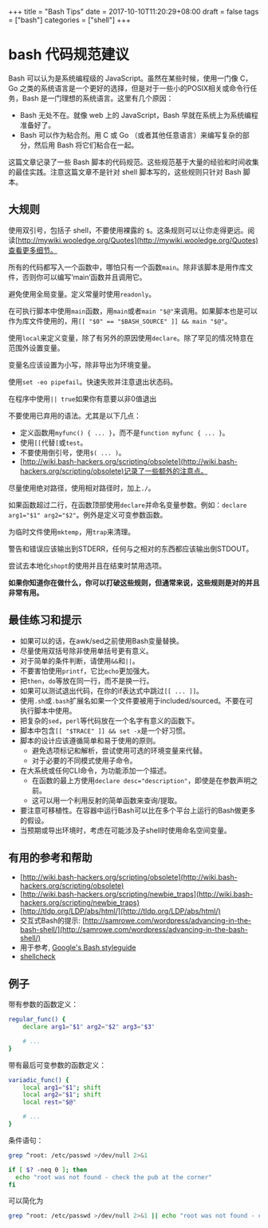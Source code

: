 +++
title = "Bash Tips"
date = 2017-10-10T11:20:29+08:00
draft = false
tags = ["bash"]
categories = ["shell"]
+++

# bash 代码规范建议

Bash 可以认为是系统编程级的 JavaScript。虽然在某些时候，使用一门像 C，Go 之类的系统语言是一个更好的选择，但是对于一些小的POSIX相关或命令行任务，Bash 是一门理想的系统语言。这里有几个原因：

* Bash 无处不在。就像 web 上的 JavaScript，Bash 早就在系统上为系统编程准备好了。
* Bash 可以作为粘合剂。用 C 或 Go （或者其他任意语言）来编写复杂的部分，然后用 Bash 将它们粘合在一起。

<!--more-->

这篇文章记录了一些 Bash 脚本的代码规范。这些规范基于大量的经验和时间收集的最佳实践。注意这篇文章不是针对 shell 脚本写的，这些规则只针对 Bash 脚本。

## 大规则

使用双引号，包括子 shell，不要使用裸露的 `$`。这条规则可以让你走得更远。阅读[http://mywiki.wooledge.org/Quotes](http://mywiki.wooledge.org/Quotes)查看更多细节。

所有的代码都写入一个函数中，哪怕只有一个函数`main`。除非该脚本是用作库文件，否则你可以编写‘main’函数并且调用它。

避免使用全局变量。定义常量时使用`readonly`。

在可执行脚本中使用`main`函数，用`main`或者`main "$@"`来调用。如果脚本也是可以作为库文件使用的，用`[[ "$0" == "$BASH_SOURCE" ]] && main "$@"`。

使用`local`来定义变量，除了有另外的原因使用`declare`。除了罕见的情况特意在范围外设置变量。

变量名应该设置为小写，除非导出为环境变量。

使用`set -eo pipefail`。快速失败并注意退出状态码。

在程序中使用`|| true`如果你有意要以非0值退出

不要使用已弃用的语法。尤其是以下几点：

  - 定义函数用`myfunc() { ... }`，而不是`function myfunc { ... }`。
  - 使用`[[`代替`[`或`test`。
  - 不要使用倒引号，使用`$( ... )`。
  - [http://wiki.bash-hackers.org/scripting/obsolete](http://wiki.bash-hackers.org/scripting/obsolete)记录了一些额外的注意点。

尽量使用绝对路径，使用相对路径时，加上`./`。

如果函数超过二行，在函数顶部使用`declare`并命名变量参数。例如：`declare arg1="$1" arg2="$2"`。例外是定义可变参数函数。

为临时文件使用`mktemp`，用`trap`来清理。

警告和错误应该输出到STDERR，任何与之相对的东西都应该输出倒STDOUT。

尝试去本地化`shopt`的使用并且在结束时禁用选项。

**如果你知道你在做什么，你可以打破这些规则，但通常来说，这些规则是对的并且非常有用。**

## 最佳练习和提示

* 如果可以的话，在awk/sed之前使用Bash变量替换。
* 尽量使用双括号除非使用单括号更有意义。
* 对于简单的条件判断，请使用`&&`和`||`。
* 不要害怕使用`printf`，它比`echo`更加强大。
* 把`then`，`do`等放在同一行，而不是换一行。
* 如果可以测试退出代码，在你的if表达式中跳过`[[ ... ]]`。
* 使用`.sh`或`.bash`扩展名如果一个文件要被用于included/sourced。不要在可执行脚本中使用。
* 把复杂的`sed`，`perl`等代码放在一个名字有意义的函数下。
* 脚本中包含`[[ "$TRACE" ]] && set -x`是一个好习惯。
* 脚本的设计应该遵循简单和易于使用的原则。
   * 避免选项标记和解析，尝试使用可选的环境变量来代替。
   * 对于必要的不同模式使用子命令。
* 在大系统或任何CLI命令，为功能添加一个描述。
   * 在函数的最上方使用`declare desc="description"`，即使是在参数声明之前。
   * 这可以用一个利用反射的简单函数来查询/提取。
* 要注意可移植性。在容器中运行Bash可以比在多个平台上运行的Bash做更多的假设。
* 当预期或导出环境时，考虑在可能涉及子shell时使用命名空间变量。
 
## 有用的参考和帮助

 * [http://wiki.bash-hackers.org/scripting/obsolete](http://wiki.bash-hackers.org/scripting/obsolete) 
 * [http://wiki.bash-hackers.org/scripting/newbie_traps](http://wiki.bash-hackers.org/scripting/newbie_traps)
 * [http://tldp.org/LDP/abs/html/](http://tldp.org/LDP/abs/html/)
 * 交互式Bash的提示: [http://samrowe.com/wordpress/advancing-in-the-bash-shell/](http://samrowe.com/wordpress/advancing-in-the-bash-shell/)
 * 用于参考, [Google's Bash styleguide](https://google.github.io/styleguide/shell.xml)
 * [shellcheck](https://github.com/koalaman/shellcheck)

## 例子

带有参数的函数定义：

```bash
regular_func() {
	declare arg1="$1" arg2="$2" arg3="$3"

	# ...
}
```

带有最后可变参数的函数定义：

```bash
variadic_func() {
	local arg1="$1"; shift
	local arg2="$1"; shift
	local rest="$@"

	# ...
}
```

条件语句：

```bash
grep ^root: /etc/passwd >/dev/null 2>&1

if [ $? -neq 0 ]; then
  echo "root was not found - check the pub at the corner"
fi
```

可以简化为

```bash
grep ^root: /etc/passwd >/dev/null 2>&1 || echo "root was not found - check the pub at the corner"
```
